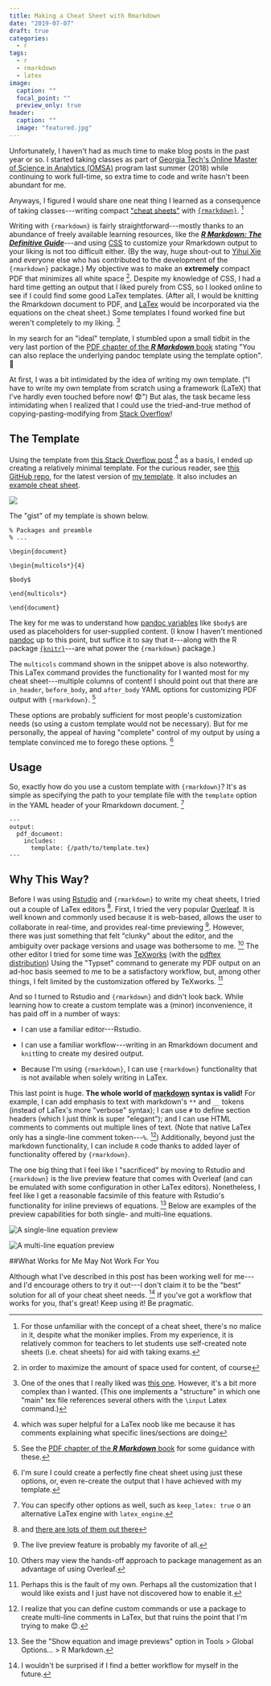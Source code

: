 ```yaml
---
title: Making a Cheat Sheet with Rmarkdown
date: "2019-07-07"
draft: true
categories:
  - r
tags:
  - r
  - rmarkdown
  - latex
image:
  caption: ""
  focal_point: ""
  preview_only: true
header:
  caption: ""
  image: "featured.jpg"
---
```


Unfortunately, I haven't had as much time to make blog posts
in the past year or so. 
I started taking classes as part of 
[Georgia Tech's Online Master of Science in Analytics (OMSA)](https://pe.gatech.edu/degrees/analytics)
program last summer (2018) while continuing to work full-time, so extra time
to code and write hasn't been abundant for me.

Anyways, I figured I would share one neat thing I learned
as a consequence of taking classes---writing compact 
["cheat sheets"](https://en.wikipedia.org/wiki/Cheat_sheet)
with [`{rmarkdown}`](https://rmarkdown.rstudio.com/). [^1]
 
[^1]: For those unfamiliar with the concept of a cheat sheet, there's no malice in it, despite what the moniker implies. From my experience, it is relatively common for teachers to let students use self-created note sheets (i.e. cheat sheets) for aid with taking exams.

Writing with `{rmarkdown}` is fairly straightforward---mostly
thanks to an abundance of freely available learning resources, like the 
[***R Markdown: The Definitive Guide***](https://bookdown.org/yihui/rmarkdown)---and using
[CSS](https://www.w3schools.com/css/default.asp) to customize your Rmarkdown output to your liking
is not too difficult either.
(By the way, huge shout-out to [Yihui Xie](https://yihui.name/)
and everyone else who has contributed
to the development of the `{rmarkdown}` package.)
My objective was to make an **extremely** compact PDF
that minimizes all white space [^4].
Despite my knowledge of CSS,
I had a hard time getting an output that I liked purely from CSS,
so I looked online to see if I could find some good LaTex templates.
(After all, I would be knitting the Rmarkdown document to PDF,
and [LaTex](https://www.latex-project.org/) would be incorporated 
via the equations on the cheat sheet.)
Some templates I found worked fine but weren't completely to my liking. [^5]


[^4]: in order to maximize the amount of space used for content, of course

[^5]: One of the ones that I really liked was [this one](https://github.com/tim-st/latex-cheatsheet). However, it's a bit more complex than I wanted. (This one implements a "structure" in which one "main" tex file references several others with the `\input` Latex command.)


In my search for an "ideal" template, I stumbled upon a small tidbit
in the very last portion of the 
[PDF chapter of the ***R Markdown*** book](https://bookdown.org/yihui/rmarkdown/pdf-document.html)
stating "You can also replace the underlying pandoc template using the template option". 🤔

At first, I was a bit intimidated by the idea of writing my own template.
("I have to write my own template from scratch
using a framework (LaTeX) that I've hardly even touched before now! 😨")
But alas, the task became less intimidating when I realized that
I could use the tried-and-true method of copying-pasting-modifying
from [Stack Overflow](https://stackoverflow.com/)!

## The Template

Using the template from
[this Stack Overflow post](https://tex.stackexchange.com/questions/8827/preparing-cheat-sheets) [^6] as a basis, I ended
up creating a relatively minimal template.
For the curious reader, see [this GitHub repo](https://github.com/tonyelhabr/cheat-sheet-rmarkdown),
for the latest version of [my template](https://github.com/tonyelhabr/cheat-sheet-rmarkdown/blob/master/template.tex). It also includes an [example cheat sheet](https://github.com/tonyelhabr/cheat-sheet-rmarkdown/blob/master/cheat-sheet-example.Rmd).

![](cheat-sheet-example.png)

[^6]: which was super helpful for a LaTex noob like me because it has comments explaining what specific lines/sections are doing

The "gist" of my template is shown below.

```
% Packages and preamble
% ...

\begin{document}

\begin{multicols*}{4}

$body$

\end{multicols*}

\end{document}
```


The key for me was to understand how [pandoc variables](https://pandoc.org/MANUAL.html#variables-for-latex)
like `$body$` are used as placeholders for user-supplied content.
(I know I haven't mentioned [pandoc](https://pandoc.org/) up to this point, 
but suffice it to say that
it---along with the R package [`{knitr}`](https://yihui.name/knitr/)---are what power the `{rmarkdown}` package.)


The `multicols` command shown in the snippet above is also noteworthy. This
LaTex command provides the functionality for I wanted most for my 
cheat sheet---multiple columns of content!
I should point out that there are `in_header`, `before_body`, and `after_body` YAML options for customizing PDF output with `{rmarkdown}`. [^7]

[^7]: See the [PDF chapter of the ***R Markdown*** book](https://bookdown.org/yihui/rmarkdown/pdf-document.html) for some guidance with these.

These options are probably sufficient for most people's customization needs
(so using a custom template would not be necessary).
But for me personally, the appeal of having "complete" control
of my output by using a template convinced me to forego these options. [^8]

[^8]: I'm sure I could create a perfectly fine cheat sheet using just these options, or, even re-create the output that I have achieved with my template.

## Usage

So, exactly how do you use a custom template with `{rmarkdown}`?
It's as simple as specifying the path to your template file with the `template`
option in the YAML header of your Rmarkdown document. [^9]

[^9]: You can specify other options as well, such as `keep_latex: true`
o  an alternative LaTex engine with `latex_engine`.


```
---
output:
  pdf_document:
    includes:
      template: {/path/to/template.tex}
---
```

## Why This Way?

Before I was using [Rstudio](https://www.rstudio.com/) and `{rmarkdown}` to write my cheat sheets,
I tried out a couple of LaTex editors [^10].
First, I tried the very popular [Overleaf](https://www.overleaf.com).
It is well known and commonly used because
it is web-based, allows the user to collaborate in real-time, and
provides real-time previewing [^11].
However, there was just something that felt "clunky" about the editor, and
the ambiguity over package versions and usage was bothersome to me. [^12]
The other editor I tried for some time was [TeXworks](http://www.tug.org/texworks/)
(with the [pdftex distribution](https://ctan.org/pkg/pdftex?lang=en))
Using the "Typset" command to generate my PDF output on an ad-hoc basis seemed to me
to be a satisfactory workflow, but, among other things, I felt limited by the customization
offered by TeXworks. [^13]

[^10]: and [there are lots of them out there](https://tex.stackexchange.com/questions/339/latex-editors-ides)

[^11]: The live preview feature is probably my favorite of all.

[^12]: Others may view the hands-off approach to package management as an advantage of using Overleaf.

[^13]: Perhaps this is the fault of my own. Perhaps all the customization that I would like exists and I just have not discovered how to enable it.

And so I turned to Rstudio and `{rmarkdown}` and didn't look back.
While learning how to create a custom template was a (minor) inconvenience,
it has paid off in a number of ways:

+ I can use a familiar editor---Rstudio.

+ I can use a familiar workflow---writing in an Rmarkdown document and `knit`ting to create my desired output.

+ Because I'm using `{rmarkdown}`, I can use `{rmarkdown}` functionality that is not available when solely writing in LaTex.

This last point is huge.
**The whole world of [markdown](https://daringfireball.net/projects/markdown/) syntax is valid!**
For example,
I can add emphasis to text with markdown's `**` and `__` tokens (instead of LaTex's more "verbose" syntax);
I can use `#` to define section headers (which I just think is super "elegant");
and I can use HTML comments to comments out multiple lines of text.
(Note that native LaTex only has a single-line comment token---`%`. [^14])
Additionally, beyond just the markdown functionality, I can include `R` code
thanks to added layer of functionality offered by `{rmarkdown}`.

[^14]: I realize that you can define custom commands or use a package to create multi-line comments in LaTex, but that ruins the point that I'm trying to make 😊.

The one big thing that I feel like I "sacrificed" by moving to Rstudio and `{rmarkdown}`
is the live preview feature that comes with Overleaf (and can be emulated
with some configuration in other LaTex editors). Nonetheless, I feel like I get
a reasonable facsimile of this feature with Rstudio's functionality
for inline previews of equations. [^15]
Below are examples of the preview capabilities for both single- and
multi-line equations.

[^15]: See the "Show equation and image previews" option in Tools > Global Options... > R Markdown.

![A single-line equation preview](preview-single-line-equation.png)

![A multi-line equation preview](preview-multi-line-equation.png)


##What Works for Me May Not Work For You

Although what I've described in this post has been working well for me---and
I'd encourage others to try it out---I don't claim it
to be the "best" solution for all of your cheat sheet needs. [^16]
If you've got a workflow that works for you, that's great! Keep using it!
Be pragmatic.

[^16]: I wouldn't be surprised if I find a better workflow for myself in the future.

